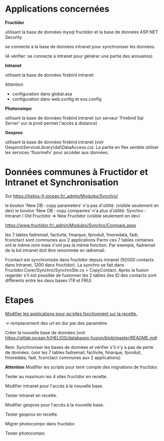 # Applications concernées

**Fructidor**

 utilisant la base de données mysql fructidor et la base de données ASP.NET Security.

se connecte à la base de données intranet pour synchroniser les données.

(A vérifier: se connecte à intranet pour générer une partie des annuaires)

**Intranet**

 utilisant la base de données firebird intranet

 Attention
 + configuration dans global.asa
 + configuration dans web.config et eos.config

**Photocompo**

 utilisant la base de données firebird intranet (un serveur  'Firebird Sql Server' sur la prod permet l'accès à distance)

**Gespros**

 utilisant la base de données firebird intranet (voir Gespros\ServiceLibrary\dal\DataAccess.cs).
La partie en flex semble utiliser les services 'fluorinefx' pour accéder aux données.

# Données communes à Fructidor et Intranet et Synchronisation

Sur https://helios-fr.iocean.fr/_admin/Modules/Synchro/
 
 le bouton 'New DB : copy parameters' n'a pas d'utilité. (visible seulement en dev)
 le bouton 'New DB : copy companies' n'a plus d'utilité: Synchro - Intranet / Old Fructidor => New Fructidor (visible seulement en dev)

https://www.fructidor.fr/_admin/Modules/Synchro/Compare.aspx

les 7 tables fadremail, factivite, fmarque, fproduit, fmoredata, fadr, fconctact sont communes aux 2 applications
Parmi ces 7 tables certaines ont le même nom mais n'ont pas la même fonction.
Par exemple, fadremail de la bd intranet doit être renommée en iadremail.

Fcontact est synchronisée dans fructidor depuis intranet (92000 contacts dans Intranet, 1200 dans fructidor).
La synchro se fait dans Fructidor.Corer/Synchro/SynchroSte.cs > CopyContact.
Après la fusion regarder s'il est possible de fusionner les 2 tables (les ID des contacts sont différents entre les deux bases ITR et FRU)

# Etapes

[Modifier les applications pour qu'elles fonctionnent sur la recette.](https://gitlab.iocean.fr/HELIOS/Documentation/wikis/modifications_recette)

-> remplacement des url en dur par des paramètre.

Créer la nouvelle base de données (voir 
https://gitlab.iocean.fr/HELIOS/databases-fusion/blob/master/README.md)


Rem: Synchroniser les bases de données et vérifier s'il n'y a pas de perte de données. (voir les 7 tables fadremail, factivite, fmarque, fproduit, fmoredata, fadr, fconctact communes aux 2 applications)


**Attention** Modifier les scripts pour tenir compte des migrations de fructidor.

Tester au maximum les 4 sites fructidor en recette.

Modifier intranet pour l'accès à la nouvelle base.

Tester intranet en recette.

Modifier gespros pour l'accès à la nouvelle base.

Tester gespros en recette.

Migrer photocompo dans fructidor.

Tester photocompo.

